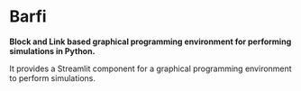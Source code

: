 # Barfi

**Block and Link based graphical programming environment for performing simulations in Python.**

It provides a Streamlit component for a graphical programming environment to perform simulations.

